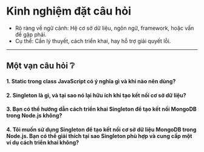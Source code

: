 # Kinh nghiệm đặt câu hỏi

- Rõ ràng về ngữ cảnh: Hệ cơ sở dữ liệu, ngôn ngữ, framework, hoặc vấn đề gặp phải.
- Cụ thể: Cần lý thuyết, cách triển khai, hay hỗ trợ giải quyết lỗi.

---

## **Một vạn câu hỏi ❔**

#### 1. Static trong class JavaScript có ý nghĩa gì và khi nào nên dùng?

#### 2. Singleton là gì, và tại sao nó lại hữu ích khi tạo kết nối cơ sở dữ liệu?

#### 3. Bạn có thể hướng dẫn cách triển khai Singleton để tạo kết nối MongoDB trong Node.js không?

#### 4. Tôi muốn sử dụng Singleton để tạo kết nối cơ sở dữ liệu MongoDB trong Node.js. Bạn có thể giải thích tại sao Singleton phù hợp và cung cấp một ví dụ cách triển khai không?
